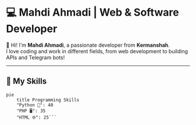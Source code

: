 # 💻 Mahdi Ahmadi | Web & Software Developer  

👋 Hi! I'm **Mahdi Ahmadi**, a passionate developer from **Kermanshah**.  
I love coding and work in different fields, from web development to building APIs and Telegram bots!  

---

## 🚀 My Skills  

```mermaid
pie
    title Programming Skills
    "Python 🐍": 40
    "PHP 🖥": 35
    "HTML 🌐": 25```
